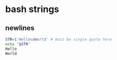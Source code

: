# bash strings

## newlines

```bash
STR=$'Hello\nWorld' # must be single quote here
echo "$STR"
Hello
World
```
